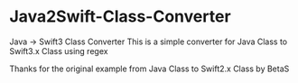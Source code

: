 # Java2Swift-Class-Converter
Java -> Swift3 Class Converter
This is a simple converter for Java Class to Swift3.x Class using regex

Thanks for the original example from Java Class to Swift2.x Class by BetaS
